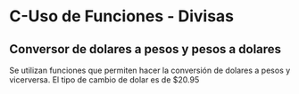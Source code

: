 # C-Uso de Funciones - Divisas

## Conversor de dolares a pesos y pesos a dolares
Se utilizan funciones que permiten hacer la conversión de dolares a pesos y vicerversa. El tipo de cambio de dolar es de $20.95
